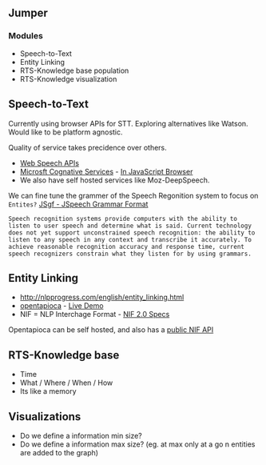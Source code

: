 ## Jumper


### Modules
* Speech-to-Text
* Entity Linking
* RTS-Knowledge base population
* RTS-Knowledge visualization


## Speech-to-Text
Currently using browser APIs for STT.
Exploring alternatives like Watson. Would like to be platform agnostic.

Quality of service takes precidence over others.

* [Web Speech APIs](https://developer.mozilla.org/en-US/docs/Web/API/Web_Speech_API/Using_the_Web_Speech_API)
* [Microsft Cognative Services](https://docs.microsoft.com/en-us/azure/cognitive-services/speech-service/get-started) - [In JavaScript Browser](https://docs.microsoft.com/en-us/azure/cognitive-services/speech-service/quickstart-js-browser)
* We also have self hosted services like Moz-DeepSpeech. 


We can fine tune the grammer of the Speech Regonition system to focus on `Entites?`
[JSgf - JSpeech Grammar Format](https://www.w3.org/TR/jsgf/)

```
Speech recognition systems provide computers with the ability to listen to user speech and determine what is said. Current technology does not yet support unconstrained speech recognition: the ability to listen to any speech in any context and transcribe it accurately. To achieve reasonable recognition accuracy and response time, current speech recognizers constrain what they listen for by using grammars.
```



## Entity Linking
* http://nlpprogress.com/english/entity_linking.html
* [opentapioca](https://github.com/wetneb/opentapioca) - [Live Demo](https://opentapioca.org/)
* NIF = NLP Interchage Format - [NIF 2.0 Specs](https://persistence.uni-leipzig.org/nlp2rdf/specification/api.html) 

Opentapioca can be self hosted, and also has a [public NIF API](https://opentapioca.org/api/nif)

## RTS-Knowledge base
* Time
* What / Where / When / How
* Its like a memory


## Visualizations
* Do we define a information min size?
* Do we define a information max size? (eg. at max only at a go n entities are added to the graph)

